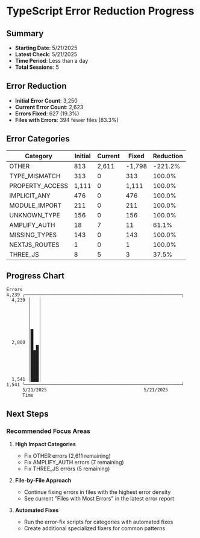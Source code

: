 # TypeScript Error Reduction Progress
  
## Summary

- **Starting Date**: 5/21/2025
- **Latest Check**: 5/21/2025
- **Time Period**: Less than a day
- **Total Sessions**: 5

## Error Reduction

- **Initial Error Count**: 3,250
- **Current Error Count**: 2,623
- **Errors Fixed**: 627 (19.3%)
- **Files with Errors**: 394 fewer files (83.3%)

## Error Categories

| Category | Initial | Current | Fixed | Reduction |
|----------|---------|---------|-------|-----------|
| OTHER | 813 | 2,611 | -1,798 | -221.2% |
| TYPE_MISMATCH | 313 | 0 | 313 | 100.0% |
| PROPERTY_ACCESS | 1,111 | 0 | 1,111 | 100.0% |
| IMPLICIT_ANY | 476 | 0 | 476 | 100.0% |
| MODULE_IMPORT | 211 | 0 | 211 | 100.0% |
| UNKNOWN_TYPE | 156 | 0 | 156 | 100.0% |
| AMPLIFY_AUTH | 18 | 7 | 11 | 61.1% |
| MISSING_TYPES | 143 | 0 | 143 | 100.0% |
| NEXTJS_ROUTES | 1 | 0 | 1 | 100.0% |
| THREE_JS | 8 | 5 | 3 | 37.5% |

## Progress Chart

```
Errors
4,239 ┌──────────────────────────────────────────────────────────┐
  4,239 │   │
        │   │
        │   │
        │   │
        │   │
        │   │
        │█  │
        │█  │
  2,800 │█  │
        │█ █│
        │███│
        │███│
        │███│
        │███│
        │███│
  1,541 │███│
1,541 └──────────────────────────────────────────────────────────┘
      5/21/2025                                    5/21/2025
      Time                                                      

```

## Next Steps

### Recommended Focus Areas

1. **High Impact Categories**
   - Fix OTHER errors (2,611 remaining)
   - Fix AMPLIFY_AUTH errors (7 remaining)
   - Fix THREE_JS errors (5 remaining)

2. **File-by-File Approach**
   - Continue fixing errors in files with the highest error density
   - See current "Files with Most Errors" in the latest error report

3. **Automated Fixes**
   - Run the error-fix scripts for categories with automated fixes
   - Create additional specialized fixers for common patterns

